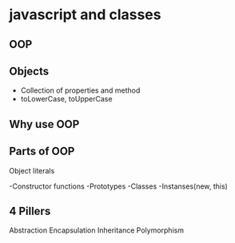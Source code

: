 # javascript and classes

## OOP

## Objects
- Collection of properties and method
- toLowerCase, toUpperCase

## Why use OOP

## Parts of OOP
Object literals

-Constructor functions
-Prototypes
-Classes
-Instanses(new, this)

## 4 Pillers
Abstraction
Encapsulation
Inheritance
Polymorphism